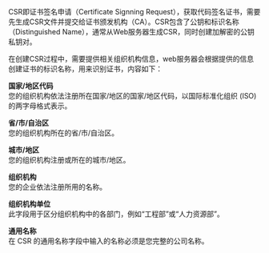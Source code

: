 CSR即证书签名申请（Certificate Signning Request），获取代码签名证书，需要先生成CSR文件并提交给证书颁发机构（CA）。CSR包含了公钥和标识名称（Distinguished Name），通常从Web服务器生成CSR，同时创建加解密的公钥私钥对。

在创建CSR过程中，需要提供相关组织机构信息，web服务器会根据提供的信息创建证书的标识名称，用来识别证书，内容如下：

**国家/地区代码**  
您的组织机构依法注册所在国家/地区的国家/地区代码，以国际标准化组织 (ISO) 的两字母格式表示。

**省/市/自治区**  
您的组织机构所在的省/市/自治区。

**城市/地区**  
您的组织机构注册或所在的城市/地区。

**组织机构**  
您的企业依法注册所用的名称。

**组织机构单位**  
此字段用于区分组织机构中的各部门，例如“工程部”或“人力资源部”。

**通用名称**  
在 CSR 的通用名称字段中输入的名称必须是您完整的公司名称。
